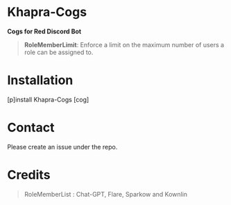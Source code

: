 # Khapra-Cogs
****Cogs for Red Discord Bot****

>**RoleMemberLimit**: Enforce a limit on the maximum number of users a role can be assigned to.

# Installation
[p]install Khapra-Cogs [cog]

# Contact
Please create an issue under the repo.

# Credits
>RoleMemberList : Chat-GPT, Flare, Sparkow and Kownlin
